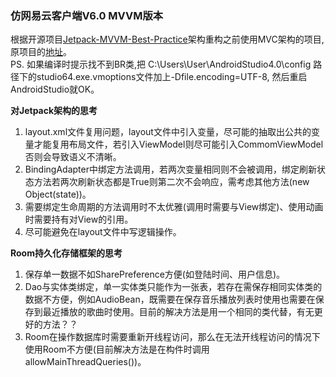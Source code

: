 ### 仿网易云客户端V6.0 MVVM版本

根据开源项目[Jetpack-MVVM-Best-Practice](https://github.com/KunMinX/Jetpack-MVVM-Best-Practice)架构重构之前使用MVC架构的项目, 原项目的[地址](https://github.com/zion223/NeteaseCloudMusic)。  
 PS. 如果编译时提示找不到BR类,把 C:\Users\User\AndroidStudio4.0\config 路径下的studio64.exe.vmoptions文件加上-Dfile.encoding=UTF-8, 然后重启AndroidStudio就OK。


**对Jetpack架构的思考**

1. layout.xml文件复用问题，layout文件中引入变量，尽可能的抽取出公共的变量才能复用布局文件，若引入ViewModel则尽可能引入CommomViewModel否则会导致语义不清晰。
2. BindingAdapter中绑定方法调用，若两次变量相同则不会被调用，绑定刷新状态方法若两次刷新状态都是True则第二次不会响应，需考虑其他方法(new Object(state))。
3. 需要绑定生命周期的方法调用时不太优雅(调用时需要与View绑定)、使用动画时需要持有对View的引用。
4. 尽可能避免在layout文件中写逻辑操作。

**Room持久化存储框架的思考**

1. 保存单一数据不如SharePreference方便(如登陆时间、用户信息)。
2. Dao与实体类绑定，单一实体类只能作为一张表，若存在需保存相同实体类的数据不方便，例如AudioBean，既需要在保存音乐播放列表时使用也需要在保存到最近播放的歌曲时使用。目前的解决方法是用一个相同的类代替，有无更好的方法？？
3. Room在操作数据库时需要重新开线程访问，那么在无法开线程访问的情况下使用Room不方便(目前解决方法是在构件时调用allowMainThreadQueries())。
